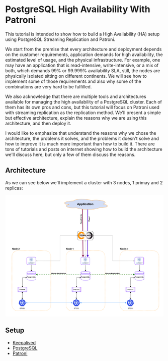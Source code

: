 # PostgreSQL High Availability With Patroni

This tutorial is intended to show how to build a High Availability (HA) setup using PostgreSQL Streaming Replication and Patroni.
 
We start from the premise that every architecture and deployment depends on the customer requirements, application demands for high availability, the estimated level of usage, and the physical infrastructure.  For example, one may have an application that is read-intensive, write-intensive, or a mix of both, which demands 99% or 99.999% availability SLA, still, the nodes are physically isolated sitting on different continents. We will see how to implement some of those requirements and also why some of the combinations are very hard to be fulfilled.
 
We also acknowledge that there are multiple tools and architectures available for managing the high availability of a PostgreSQL cluster. Each of them has its own pros and cons, but this tutorial will focus on Patroni used with streaming replication as the replication method. We'll present a simple but effective architecture, explain the reasons why we are using this architecture, and then deploy it.

I would like to emphasize that understand the reasons why we chose the architecture, the problems it solves, and the problems it doesn't solve and how to improve it is much more important than how to build it. There are tons of tutorials and posts on internet showing how to build the architecture we'll discuss here, but only a few of them discuss the reasons.

## Architecture

As we can see below we'll implement a cluster with 3 nodes, 1 primay and 2 replicas: 

![PostgreSQL HA architecture with Patroni and HAProxy](https://github.com/elchinoo/pl22/blob/main/pg_ha/pg_ha_patroni.png)

## Setup
 - [Keepalived](keepalived.md)
 - [PostgreSQL](postgresql.md)
 - [Patroni](patroni.md)

